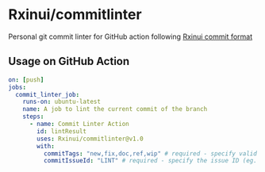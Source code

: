 # Rxinui/commitlinter

Personal git commit linter for GitHub action following [Rxinui commit format](https://kidr.atlassian.net/wiki/spaces/PFEDOJOPLA/pages/229378/How-to+write+a+valid+commit)


## Usage on GitHub Action

```yaml
on: [push]
jobs:
  commit_linter_job:
    runs-on: ubuntu-latest
    name: A job to lint the current commit of the branch
    steps:
      - name: Commit Linter Action
        id: lintResult
        uses: Rxinui/commitlinter@v1.0
        with:
          commitTags: "new,fix,doc,ref,wip" # required - specify valid tags, separed by commas
          commitIssueId: "LINT" # required - specify the issue ID (eg. Jira issue id tracker)
```
